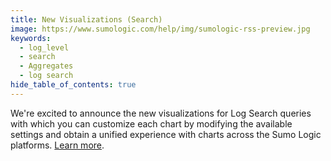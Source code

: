 ```yaml
---
title: New Visualizations (Search)
image: https://www.sumologic.com/help/img/sumologic-rss-preview.jpg
keywords:
  - log_level
  - search
  - Aggregates
  - log search
hide_table_of_contents: true
---
```


We're excited to announce the new visualizations for Log Search queries with which you can customize each chart by modifying the available settings and obtain a unified experience with charts across the Sumo Logic platforms. [Learn more](/docs/search/get-started-with-search/search-basics/chart-search-results).
